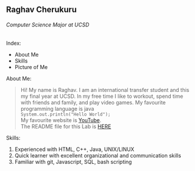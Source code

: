 ## Raghav Cherukuru
###### *Computer Science Major at UCSD*

Index:
- About Me
- Skills
- Picture of Me

About Me: 
> Hi! My name is Raghav. I am an international transfer student and this my final year at UCSD. In my free time I like to workout, spend time with friends and family, and play video games.
> My favourite programming language is java\
```System.out.println("Hello World");```\
>My favourite website is [YouTube](https://www.youtube.com).\
> The README file for this Lab is [HERE](README.md)

Skills:
1. Experienced with HTML, C++, Java, UNIX/LINUX
2. Quick learner with excellent organizational and communication skills
3. Familiar with git, Javascript, SQL, bash scripting

